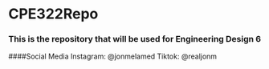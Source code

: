 # CPE322Repo
### This is the repository that will be used for Engineering Design 6

####Social Media
Instagram: @jonmelamed
Tiktok: @realjonm
